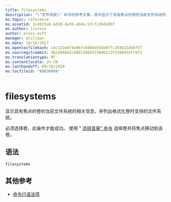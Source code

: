 ```yaml
---
title: filesystems
description: "\"文件系统\" 命令的参考文章，其中显示了具有焦点的卷的当前文件系统的相关信息，并列出了格式化卷时支持的文件系统。"
ms.topic: reference
ms.assetid: 3c4915a6-bd20-4af6-a94a-5fc7c20410bf
ms.author: lizross
author: eross-msft
manager: mtillman
ms.date: 10/16/2017
ms.openlocfilehash: c4c322e874e06fcb9b6d5d3e8ffc293821db8757
ms.sourcegitcommit: db2d46842c68813d043738d6523f13d8454fc972
ms.translationtype: MT
ms.contentlocale: zh-CN
ms.lasthandoff: 09/10/2020
ms.locfileid: "89636694"
---
```

# <a name="filesystems"></a>filesystems

显示具有焦点的卷的当前文件系统的相关信息，并列出格式化卷时支持的文件系统。

必须选择卷，此操作才能成功。 使用 " [选择音量" 命令](select-volume.md) 选择卷并将焦点移动到该卷。

## <a name="syntax"></a>语法

```
filesystems
```

## <a name="additional-references"></a>其他参考

- [命令行语法项](command-line-syntax-key.md)

